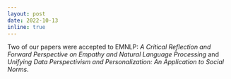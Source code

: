 ```yaml
---
layout: post
date: 2022-10-13
inline: true
---
```


Two of our papers were accepted to EMNLP: *A Critical Reflection and Forward Perspective on Empathy and Natural Language Processing* and *Unifying Data Perspectivism and Personalization: An Application to Social Norms*.
